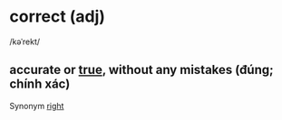 # correct (adj)

/kəˈrekt/

## accurate or [true](../t/true-adj.md#connected-with-facts-rather-than-things-that-have-been-invented-or-guessed-đúng-sự-thật), without any mistakes (đúng; chính xác)

Synonym [right](../r/right-adj.md#true-or-correct-as-a-fact-đúng)